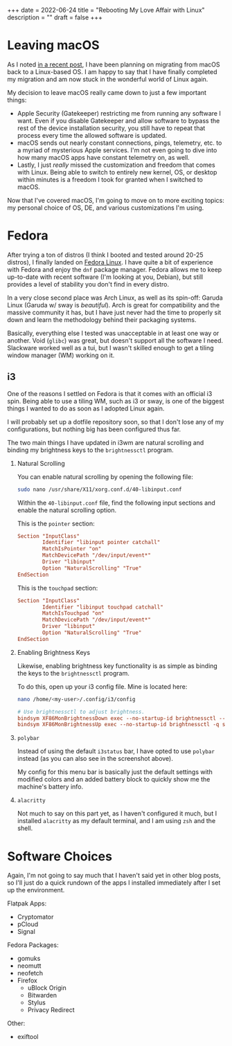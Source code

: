 +++
date = 2022-06-24
title = "Rebooting My Love Affair with Linux"
description = ""
draft = false
+++

# Leaving macOS

As I noted [in a recent post](../foss-macos-apps), I have been planning
on migrating from macOS back to a Linux-based OS. I am happy to say that
I have finally completed my migration and am now stuck in the wonderful
world of Linux again.

My decision to leave macOS really came down to just a few important
things:

-   Apple Security (Gatekeeper) restricting me from running any software
    I want. Even if you disable Gatekeeper and allow software to bypass
    the rest of the device installation security, you still have to
    repeat that process every time the allowed software is updated.
-   macOS sends out nearly constant connections, pings, telemetry, etc.
    to a myriad of mysterious Apple services. I\'m not even going to
    dive into how many macOS apps have constant telemetry on, as well.
-   Lastly, I just *really* missed the customization and freedom that
    comes with Linux. Being able to switch to entirely new kernel, OS,
    or desktop within minutes is a freedom I took for granted when I
    switched to macOS.

Now that I\'ve covered macOS, I\'m going to move on to more exciting
topics: my personal choice of OS, DE, and various customizations I\'m
using.

# Fedora

After trying a ton of distros (I think I booted and tested around 20-25
distros), I finally landed on [Fedora Linux](https://getfedora.org/). I
have quite a bit of experience with Fedora and enjoy the
`dnf` package manager. Fedora allows me to keep up-to-date
with recent software (I\'m looking at you, Debian), but still provides a
level of stability you don\'t find in every distro.

In a very close second place was Arch Linux, as well as its spin-off:
Garuda Linux (Garuda w/ sway is *beautiful*). Arch is great for
compatibility and the massive community it has, but I have just never
had the time to properly sit down and learn the methodology behind their
packaging systems.

Basically, everything else I tested was unacceptable in at least one way
or another. Void (`glibc`) was great, but doesn\'t support
all the software I need. Slackware worked well as a tui, but I wasn\'t
skilled enough to get a tiling window manager (WM) working on it.

## i3

One of the reasons I settled on Fedora is that it comes with an official
i3 spin. Being able to use a tiling WM, such as i3 or sway, is one of
the biggest things I wanted to do as soon as I adopted Linux again.

I will probably set up a dotfile repository soon, so that I don\'t lose
any of my configurations, but nothing big has been configured thus far.

The two main things I have updated in i3wm are natural scrolling and
binding my brightness keys to the `brightnessctl` program.

1.  Natural Scrolling

    You can enable natural scrolling by opening the following file:

    ```sh
    sudo nano /usr/share/X11/xorg.conf.d/40-libinput.conf
    ```

    Within the `40-libinput.conf` file, find the following
    input sections and enable the natural scrolling option.

    This is the `pointer` section:

    ``` conf
    Section "InputClass"
            Identifier "libinput pointer catchall"
            MatchIsPointer "on"
            MatchDevicePath "/dev/input/event*"
            Driver "libinput"
            Option "NaturalScrolling" "True"
    EndSection
    ```

    This is the `touchpad` section:

    ``` conf
    Section "InputClass"
            Identifier "libinput touchpad catchall"
            MatchIsTouchpad "on"
            MatchDevicePath "/dev/input/event*"
            Driver "libinput"
            Option "NaturalScrolling" "True"
    EndSection
    ```

2.  Enabling Brightness Keys

    Likewise, enabling brightness key functionality is as simple as
    binding the keys to the `brightnessctl` program.

    To do this, open up your i3 config file. Mine is located here:

    ```sh
    nano /home/<my-user>/.config/i3/config
    ```

    ``` conf
    # Use brightnessctl to adjust brightness.
    bindsym XF86MonBrightnessDown exec --no-startup-id brightnessctl --min-val=2 -q set 3%-
    bindsym XF86MonBrightnessUp exec --no-startup-id brightnessctl -q set 3%+
    ```

3.  `polybar`

    Instead of using the default `i3status` bar, I have opted
    to use `polybar` instead (as you can also see in the
    screenshot above).

    My config for this menu bar is basically just the default settings
    with modified colors and an added battery block to quickly show me
    the machine\'s battery info.

4.  `alacritty`

    Not much to say on this part yet, as I haven\'t configured it much,
    but I installed `alacritty` as my default terminal, and I
    am using `zsh` and the shell.

# Software Choices

Again, I\'m not going to say much that I haven\'t said yet in other blog
posts, so I\'ll just do a quick rundown of the apps I installed
immediately after I set up the environment.

Flatpak Apps:

-   Cryptomator
-   pCloud
-   Signal

Fedora Packages:

-   gomuks
-   neomutt
-   neofetch
-   Firefox
    -   uBlock Origin
    -   Bitwarden
    -   Stylus
    -   Privacy Redirect

Other:

-   exiftool
